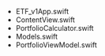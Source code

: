 
* ETF_v1App.swift
* ContentView.swift
* PortfolioCalculator.swift
* Models.swift
* PortfolioViewModel.swift
